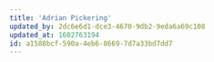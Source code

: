 ```yaml
---
title: 'Adrian Pickering'
updated_by: 2dc6e6d1-dce3-4670-9db2-9eda6a69c108
updated_at: 1602763194
id: a1588bcf-590a-4eb6-8669-7d7a33bd7dd7
---
```

